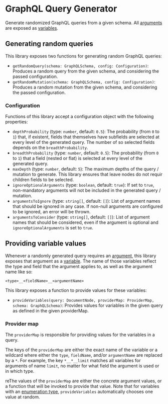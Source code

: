 # GraphQL Query Generator
Generate randomized GraphQL queries from a given schema. All [arguments](https://facebook.github.io/graphql/draft/#sec-Language.Arguments) are exposed as [variables](https://facebook.github.io/graphql/draft/#sec-Language.Variables).

## Generating random queries
This library exposes two functions for generating random GraphQL queries:

* `getRandomQuery(schema: GraphQLSchema, config: Configuration)`: Produces a random query from the given schema, and considering the passed configuration.
* `getRandomMutation(schema: GraphQLSchema, config: Configuration)`: Produces a random mutation from the given schema, and considering the passed configuration.

### Configuration
Functions of this library accept a configuration object with the following properties:

* `depthProbability` (type: `number`, default: `0.5`): The probability (from `0` to `1`) that, if existent, fields that themselves have subfields are selected at every level of the generated query. The number of so selected fields depends on the `breadthProbability`.
* `breadthProbability` (type: `number`, default: `0.5`): The probability (from `0` to `1`) that a field (nested or flat) is selected at every level of the generated query.
* `maxDepth` (type: `number`, default: `5`): The maximum depths of the query / mutation to generate. This library ensures that leave nodes do not requir children fields to be selected.
* `ignoreOptionalArguments` (type: `boolean`, default: `true`): If set to `true`, non-mandatory arguments will not be included in the generated query / mutation.
* `argumentsToIgnore` (type: `string[]`, default: `[]`): List of argument names that should be ignored in any case. If non-null arguments are configured to be ignored, an error will be thrown.
* `argumentsToConsider` (type: `string[]`, default: `[]`): List of argument names that should be considered, even if the argument is optional and `ignoreOptionalArguments` is set to `true`.

## Providing variable values
Whenever a randomly generated query requires an [argument](https://facebook.github.io/graphql/draft/#sec-Language.Arguments), this library exposes that argument as a [variable](https://facebook.github.io/graphql/draft/#sec-Language.Variables). The name of those variables reflect the type and field that the argument applies to, as well as the argument name like so:

```
<type>__<fieldName>__<argumentName>
```

This library exposes a function to provide values for these variables:

* `provideVariables(query: DocumentNode, providerMap: ProviderMap, schema: GraphQLSchema)`: Provides values for variables in the given query as defined in the given providerMap.

### Provider map
The `providerMap` is responsible for providing values for the variables in a query.

The keys of the `providerMap` are either the exact name of the variable or a wildcard where either the `type`, `fieldName`, and/or `argumentName` are replaced by a `*`. For example, the key `*__*__limit` matches all variables for arguments of name `limit`, no matter for what field the argument is used or in which type.

reThe values of the `providerMap` are either the concrete argument values, or a function that will be invoked to provide that value. Note that for variables with an [enumeration type](https://graphql.org/learn/schema/#enumeration-types), `provideVariables` automatically chooses one value at random.
